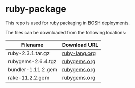 ruby-package
============
This repo is used for ruby packaging in BOSH deployments.

The files can be downloaded from the following locations:

| Filename | Download URL |
| -------- | ------------ |
| ruby-2.3.1.tar.gz | [ruby-lang.org](http://cache.ruby-lang.org/pub/ruby/2.3/ruby-2.3.1.tar.gz) |
| rubygems-2.6.4.tgz | [rubygems.org](http://production.cf.rubygems.org/rubygems/rubygems-2.6.4.tgz) |
| bundler-1.11.2.gem | [rubygems.org](https://rubygems.org/downloads/bundler-1.11.2.gem) |
| rake-11.2.2.gem | [rubygems.org](https://rubygems.org/downloads/rake-11.2.2.gem) |
